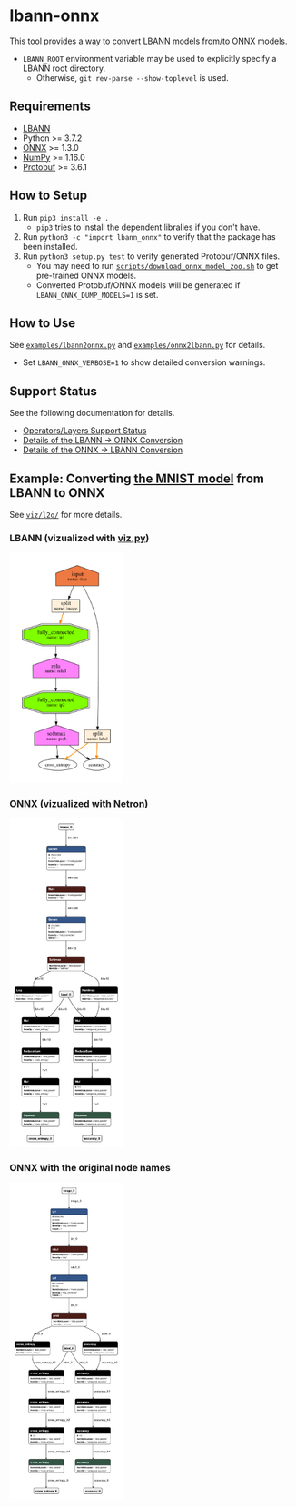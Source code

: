 # lbann-onnx
This tool provides a way to convert [LBANN](https://github.com/LLNL/lbann) models from/to [ONNX](https://github.com/onnx/onnx) models.
* `LBANN_ROOT` environment variable may be used to explicitly specify a LBANN root directory.
   * Otherwise, `git rev-parse --show-toplevel` is used.

## Requirements
* [LBANN](https://github.com/LLNL/lbann)
* Python >= 3.7.2
* [ONNX](https://github.com/onnx/onnx) >= 1.3.0
* [NumPy](http://www.numpy.org/) >= 1.16.0
* [Protobuf](https://github.com/protocolbuffers/protobuf) >= 3.6.1

## How to Setup
1. Run `pip3 install -e .`
   * `pip3` tries to install the dependent libralies if you don't have.
2. Run `python3 -c "import lbann_onnx"` to verify that the package has been installed.
3. Run `python3 setup.py test` to verify generated Protobuf/ONNX files.
   * You may need to run [`scripts/download_onnx_model_zoo.sh`](scripts/download_onnx_model_zoo.sh) to get pre-trained ONNX models.
   * Converted Protobuf/ONNX models will be generated if `LBANN_ONNX_DUMP_MODELS=1` is set.

## How to Use
See [`examples/lbann2onnx.py`](examples/lbann2onnx.py) and [`examples/onnx2lbann.py`](examples/onnx2lbann.py) for details.
* Set `LBANN_ONNX_VERBOSE=1` to show detailed conversion warnings.

## Support Status
See the following documentation for details.
* [Operators/Layers Support Status](docs/support_status.md)
* [Details of the LBANN -> ONNX Conversion](docs/l2o.md)
* [Details of the ONNX -> LBANN Conversion](docs/o2l.md)

## Example: Converting [the MNIST model](/model_zoo/models/simple_mnist/model_mnist_simple_1.prototext) from LBANN to ONNX
See [`viz/l2o/`](viz/l2o/) for more details.

### LBANN (vizualized with [viz.py](/viz/viz.py))
<img src="viz/l2o/mnist/mnist_lbann.png" width="200" />

### ONNX (vizualized with [Netron](https://github.com/lutzroeder/netron))
<img src="viz/l2o/mnist/mnist_onnx_netron.png" width="200" />

### ONNX with the original node names
<img src="viz/l2o/mnist/mnist_onnx_netron_name.png" width="200" />
